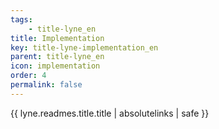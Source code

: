 ```yaml
---
tags: 
    - title-lyne_en
title: Implementation
key: title-lyne-implementation_en
parent: title-lyne_en
icon: implementation
order: 4
permalink: false  
---
```

{{ lyne.readmes.title.title | absolutelinks | safe }}


